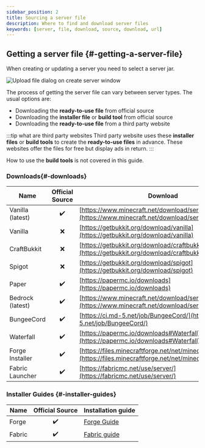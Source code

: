 ```yaml
---
sidebar_position: 2
title: Sourcing a server file
description: Where to find and download server files
keywords: [server, file, download, source, download, url]
---
```


## Getting a server file {#-getting-a-server-file}

When creating or updating a server you need to select a server jar.

![Upload file dialog on create server window](/img/docs/create-server/crreate_select_file_dialog.png)

The process of getting the server file can vary between server types. The usual options are:

* Downloading the **ready-to-use file** from official source
* Downloading the **installer file** or **build tool** from official source
* Downloading the **ready-to-use file** from a third party website

:::tip what are third party websites
Third party website uses these **installer files** or **build tools** to create the **ready-to-use files** in advance. These websites offer the files for free but display ads in return.
:::

How to use the **build tools** is not covered in this guide.

### Downloads{#-downloads}

|     Name               | Official Source   | Download
|----------                 |:----------:       |----------
| Vanilla (latest)          |      ✔️           | [https://www.minecraft.net/download/server](https://www.minecraft.net/download/server)
| Vanilla                |      ❌           | [https://getbukkit.org/download/vanilla](https://getbukkit.org/download/vanilla)
| CraftBukkit            |      ❌           | [https://getbukkit.org/download/craftbukkit](https://getbukkit.org/download/craftbukkit)
| Spigot                  |      ❌           | [https://getbukkit.org/download/spigot](https://getbukkit.org/download/spigot)
| Paper                     |      ✔️           | [https://papermc.io/downloads](https://papermc.io/downloads)
| Bedrock (latest)          |      ✔️           | [https://www.minecraft.net/download/server/bedrock](https://www.minecraft.net/download/server/bedrock)
| BungeeCord               |      ✔️           | [https://ci.md-5.net/job/BungeeCord/](https://ci.md-5.net/job/BungeeCord/)
| Waterfall               |      ✔️           | [https://papermc.io/downloads#Waterfall](https://papermc.io/downloads#Waterfall)
| Forge Installer           |      ✔️           | [https://files.minecraftforge.net/net/minecraftforge/forge/](https://files.minecraftforge.net/net/minecraftforge/forge/)
| Fabric Launcher          |      ✔️           | [https://fabricmc.net/use/server/](https://fabricmc.net/use/server/)

### Installer Guides {#-installer-guides}

| Name                    | Official Source   | Installation guide
|----------                 |:----------:       |----------
| Forge                     |      ✔️           | [Forge Guide](Forge/create-forge-server)
| Fabric                  |      ✔️           | [Fabric guide](Fabric/create-fabric-server-manually)
